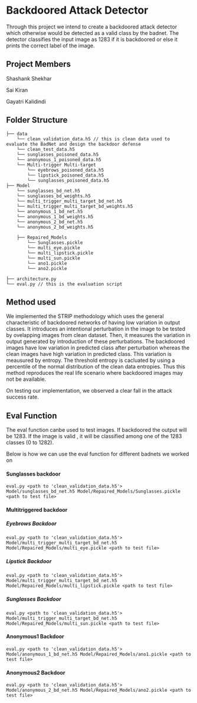 # Backdoored Attack Detector

Through this project we intend to create a backdoored attack detector which otherwise would be detected as a valid class by the badnet. The detector classifies the input image as 1283 if it is backdoored or else it prints the correct label of the image.

## Project Members
Shashank Shekhar 

Sai Kiran

Gayatri Kalidindi

## Folder Structure

```
├── data 
    └── clean_validation_data.h5 // this is clean data used to evaluate the BadNet and design the backdoor defense
    └── clean_test_data.h5
    └── sunglasses_poisoned_data.h5
    └── anonymous_1_poisoned_data.h5
    └── Multi-trigger Multi-target
        └── eyebrows_poisoned_data.h5
        └── lipstick_poisoned_data.h5
        └── sunglasses_poisoned_data.h5
├── Model
    └── sunglasses_bd_net.h5
    └── sunglasses_bd_weights.h5
    └── multi_trigger_multi_target_bd_net.h5
    └── multi_trigger_multi_target_bd_weights.h5
    └── anonymous_1_bd_net.h5
    └── anonymous_1_bd_weights.h5
    └── anonymous_2_bd_net.h5
    └── anonymous_2_bd_weights.h5
    
    ├── Repaired_Models
        └── Sunglasses.pickle
        └── multi_eye.pickle
        └── multi_lipstick.pickle
        └── multi_sun.pickle
        └── ano1.pickle
        └── ano2.pickle    
    
├── architecture.py
└── eval.py // this is the evaluation script

```

## Method used

We implemented the STRIP methodology which uses the general characteristic of backdoored networks of having low variation in output classes. It introduces an intentional perturbation in the image to be tested by ovelapping images from clean dataset. Then, it measures the variation in output generated by introduction of these perturbations. The backdoored images have low variation in predicted class after perturbation whereas the clean images have high variation in predicted class. This variation is meausured by entropy. The threshold entropy is cacluated by using a percentile of the normal distribution of the clean data entropies. Thus this method reproduces the real life scenario where backdoored images may not be available. 

On testing our implementation, we observed a clear fall in the attack success rate.

## Eval Function

The eval function canbe used to test images. If backdoored the output will be 1283. If the image is valid , it will be classified among one of the 1283 classes (0 to 1282).

Below is how we can use the eval function for different badnets we worked on 

#### Sunglasses backdoor
```
eval.py <path to 'clean_validation_data.h5'> Model/sunglasses_bd_net.h5 Model/Repaired_Models/Sunglasses.pickle <path to test file>
```

#### Multitriggered backdoor

##### Eyebrows Backdoor
```
eval.py <path to 'clean_validation_data.h5'> Model/multi_trigger_multi_target_bd_net.h5 Model/Repaired_Models/multi_eye.pickle <path to test file>
```

##### Lipstick Backdoor
```
eval.py <path to 'clean_validation_data.h5'> Model/multi_trigger_multi_target_bd_net.h5 Model/Repaired_Models/multi_lipstick.pickle <path to test file>
```

##### Sunglasses Backdoor
```
eval.py <path to 'clean_validation_data.h5'> Model/multi_trigger_multi_target_bd_net.h5 Model/Repaired_Models/multi_sun.pickle <path to test file>
```


#### Anonymous1 Backdoor
```
eval.py <path to 'clean_validation_data.h5'> Model/anonymous_1_bd_net.h5 Model/Repaired_Models/ano1.pickle <path to test file>
```


#### Anonymous2 Backdoor
```
eval.py <path to 'clean_validation_data.h5'> Model/anonymous_2_bd_net.h5 Model/Repaired_Models/ano2.pickle <path to test file>
```

